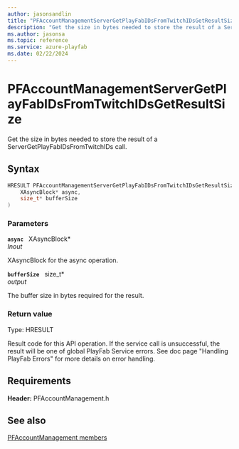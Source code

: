```yaml
---
author: jasonsandlin
title: "PFAccountManagementServerGetPlayFabIDsFromTwitchIDsGetResultSize"
description: "Get the size in bytes needed to store the result of a ServerGetPlayFabIDsFromTwitchIDs call."
ms.author: jasonsa
ms.topic: reference
ms.service: azure-playfab
ms.date: 02/22/2024
---
```


# PFAccountManagementServerGetPlayFabIDsFromTwitchIDsGetResultSize  

Get the size in bytes needed to store the result of a ServerGetPlayFabIDsFromTwitchIDs call.  

## Syntax  
  
```cpp
HRESULT PFAccountManagementServerGetPlayFabIDsFromTwitchIDsGetResultSize(  
    XAsyncBlock* async,  
    size_t* bufferSize  
)  
```  
  
### Parameters  
  
**`async`** &nbsp; XAsyncBlock*  
*_Inout_*  
  
XAsyncBlock for the async operation.  
  
**`bufferSize`** &nbsp; size_t*  
*output*  
  
The buffer size in bytes required for the result.  
  
  
### Return value
Type: HRESULT
  
Result code for this API operation. If the service call is unsuccessful, the result will be one of global PlayFab Service errors. See doc page "Handling PlayFab Errors" for more details on error handling.
  
  
## Requirements  
  
**Header:** PFAccountManagement.h
  
## See also  
[PFAccountManagement members](../pfaccountmanagement_members.md)  

  
  
